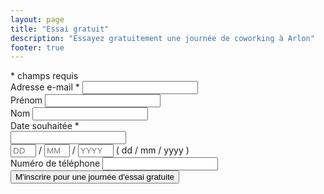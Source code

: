 ```yaml
---
layout: page
title: "Essai gratuit"
description: "Essayez gratuitement une journée de coworking à Arlon"
footer: true
---
```


<div id="mc_embed_signup">
  <form action="//greenlab-coworking.us3.list-manage.com/subscribe/post?u=6d57fdc41d7833187a7b33a1c&amp;id=ee98ad3a8e" method="post" id="mc-embedded-subscribe-form" name="mc-embedded-subscribe-form" class="validate" target="_blank" novalidate>
    <div id="mc_embed_signup_scroll">
      <div class="indicates-required mb10"><span class="asterisk">*</span> champs requis</div>
      <div class="mc-field-group form-group">
        <label for="mce-EMAIL">Adresse e-mail  <span class="asterisk">*</span></label>
        <input type="email" value="" name="EMAIL" class="required email form-control" id="mce-EMAIL">
      </div>
      <div class="mc-field-group form-group">
        <label for="mce-FNAME">Prénom </label>
        <input type="text" value="" name="FNAME" class="form-control" id="mce-FNAME">
      </div>
      <div class="mc-field-group form-group">
        <label for="mce-LNAME">Nom </label>
        <input type="text" value="" name="LNAME" class="form-control" id="mce-LNAME">
      </div>
      <div class="mc-field-group size1of2 form-group">
        <label for="mce-MMERGE3-month">Date souhaitée  <span class="asterisk">*</span></label>
        <div class="input-group date">
            <input type="text" class="form-control datepicker" id="free_trial_datepicker">
            <div class="input-group-addon">
                <span class="glyphicon glyphicon-th"></span>
            </div>
        </div>
        <div class="datefield hidden">
          <span class="subfield dayfield"><input class="datepart required" type="text" pattern="[0-9]*" value="" placeholder="DD" size="2" maxlength="2" name="MMERGE3[day]" id="mce-MMERGE3-day"></span> /
          <span class="subfield monthfield"><input class="datepart required" type="text" pattern="[0-9]*" value="" placeholder="MM" size="2" maxlength="2" name="MMERGE3[month]" id="mce-MMERGE3-month"></span> /
          <span class="subfield yearfield"><input class="datepart required" type="text" pattern="[0-9]*" value="" placeholder="YYYY" size="4" maxlength="4" name="MMERGE3[year]" id="mce-MMERGE3-year"></span>
          <span class="small-meta nowrap">( dd / mm / yyyy )</span>
        </div>
      </div>
      <div class="mc-field-group size1of2 form-group">
        <label for="mce-MMERGE4">Numéro de téléphone </label>
        <input type="text" name="MMERGE4" class="form-control" value="" id="mce-MMERGE4">
      </div>
      <div id="mce-responses" class="clear">
        <div class="response" id="mce-error-response" style="display:none"></div>
        <div class="response" id="mce-success-response" style="display:none"></div>
      </div>    <!-- real people should not fill this in and expect good things - do not remove this or risk form bot signups-->
      <div style="position: absolute; left: -5000px;" aria-hidden="true"><input type="text" name="b_6d57fdc41d7833187a7b33a1c_ee98ad3a8e" tabindex="-1" value=""></div>
      <div class="clear">
        <input type="submit" value="M'inscrire pour une journée d'essai gratuite" name="subscribe" id="mc-embedded-subscribe" class="btn btn-success btn-lg">
      </div>
    </div>
  </form>
</div>
